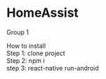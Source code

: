 # HomeAssist
Group 1

How to install<br/>
Step 1: clone project<br/>
Step 2: npm i<br/>
step 3: react-native run-android


